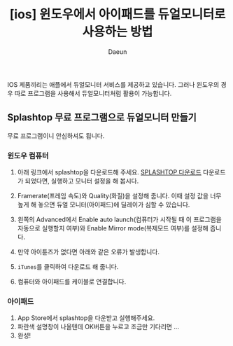 ﻿---
layout: post
title: '[ios] 윈도우에서 아이패드를 듀얼모니터로 사용하는 방법'
subheading: 아이패드 100% 활용하기! 아이패드를 듀얼모니터로 만들어보자.
author: Daeun
categories: IT
banner:
tags: 아이패드 듀얼모니터 윈도우와_ios연결 아이패드활용
sidebar: []
---

IOS 제품끼리는 애플에서 듀얼모니터 서비스를 제공하고 있습니다. 그러나 윈도우의 경우 따로 프로그램을 사용해서 듀얼모니터처럼 활용이 가능합니다.

## Splashtop 무료 프로그램으로 듀얼모니터 만들기
무료 프로그램이니 안심하셔도 됩니다.

### 윈도우 컴퓨터
1. 아래 링크에서 splashtop을 다운로드해 주세요.
[SPLASHTOP 다운로드](https://www.splashtop.com/wiredxdisplay)
다운로드가 되었다면, 실행하고 모니터 설정을 해 봅시다.
	
2. Framerate(프레임 속도)와 Quality(화질)을 설정해 줍니다. 
이때 설정 값을 너무 높게 해 놓으면 듀얼 모니터(아이패드)에 딜레이가 심할 수 있습니다. 

3. 왼쪽의 Advanced에서 Enable auto launch(컴퓨터가 시작될 때 이 프로그램을 자동으로 실행할지 여부)와 Enable Mirror mode(복제모드 여부)를 설정해 줍니다. 

4. 만약 아이튠즈가 없다면 아래와 같은 오류가 발생합니다.
5. `iTunes`를 클릭하여 다운로드 해 줍니다.
6. 컴퓨터와 아이패드를 케이블로 연결합니다.


### 아이패드
1. App Store에서 splashtop을 다운받고 실행해주세요.
2. 파란색 설명창이 나올텐데 OK버튼을 누르고 조금만 기다리면 ...
3. 완성!
